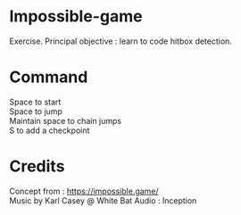 # Impossible-game
Exercise. Principal objective : learn to code hitbox detection.

# Command
Space to start\
Space to jump\
Maintain space to chain jumps\
S to add a checkpoint

# Credits
Concept from : https://impossible.game/ \
Music by Karl Casey @ White Bat Audio : Inception